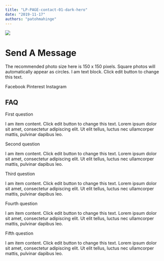 ```yaml
---
title: "LP-PAGE-contact-01-dark-hero"
date: "2019-11-17"
authors: "patohmahinge"
---
```


![](images/placeholder-300x300-150x150.jpg)

# Send A Message

The recommended photo size here is 150 x 150 pixels. Square photos will automatically appear as circles. I am text block. Click edit button to change this text.

Facebook Pinterest Instagram

## FAQ

First question

I am item content. Click edit button to change this text. Lorem ipsum dolor sit amet, consectetur adipiscing elit. Ut elit tellus, luctus nec ullamcorper mattis, pulvinar dapibus leo.

Second question

I am item content. Click edit button to change this text. Lorem ipsum dolor sit amet, consectetur adipiscing elit. Ut elit tellus, luctus nec ullamcorper mattis, pulvinar dapibus leo.

Third question

I am item content. Click edit button to change this text. Lorem ipsum dolor sit amet, consectetur adipiscing elit. Ut elit tellus, luctus nec ullamcorper mattis, pulvinar dapibus leo.

Fourth question

I am item content. Click edit button to change this text. Lorem ipsum dolor sit amet, consectetur adipiscing elit. Ut elit tellus, luctus nec ullamcorper mattis, pulvinar dapibus leo.

Fifth question

I am item content. Click edit button to change this text. Lorem ipsum dolor sit amet, consectetur adipiscing elit. Ut elit tellus, luctus nec ullamcorper mattis, pulvinar dapibus leo.
